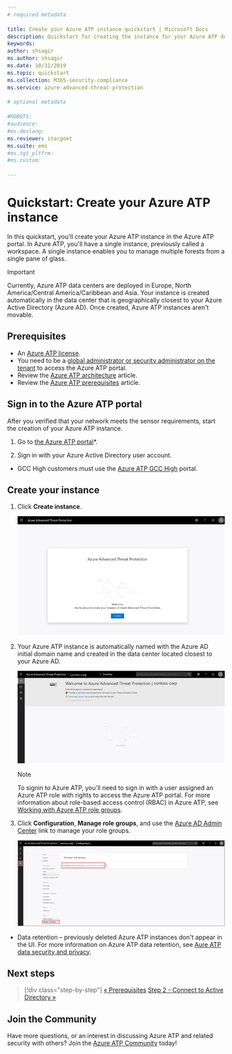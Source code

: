 ```yaml
---
# required metadata

title: Create your Azure ATP instance quickstart | Microsoft Docs
description: Quickstart for creating the instance for your Azure ATP deployment which is the first step to install Azure ATP.
keywords:
author: shsagir
ms.author: shsagir
ms.date: 10/31/2019
ms.topic: quickstart
ms.collection: M365-security-compliance
ms.service: azure-advanced-threat-protection

# optional metadata

#ROBOTS:
#audience:
#ms.devlang:
ms.reviewer: itargoet
ms.suite: ems
#ms.tgt_pltfrm:
#ms.custom:

---
```

# Quickstart: Create your Azure ATP instance

In this quickstart, you'll create your Azure ATP instance in the Azure ATP portal. In Azure ATP, you'll have a single instance, previously called a workspace. A single instance enables you to manage multiple forests from a single pane of glass.

> [!IMPORTANT]
> Currently, Azure ATP data centers are deployed in Europe, North America/Central America/Caribbean and Asia. Your instance is created automatically in the data center that is geographically closest to your Azure Active Directory (Azure AD). Once created, Azure ATP instances aren't movable.

## Prerequisites

- An [Azure ATP license](atp-technical-faq.md#licensing-and-privacy).
- You need to be a [global administrator or security administrator on the tenant](https://docs.microsoft.com/azure/active-directory/users-groups-roles/directory-assign-admin-roles#available-roles) to access the Azure ATP portal.
- Review the [Azure ATP architecture](atp-architecture.md) article.
- Review the [Azure ATP prerequisites](atp-prerequisites.md) article. 

## Sign in to the Azure ATP portal

After you verified that your network meets the sensor requirements, start the creation of your Azure ATP instance.

1. Go to [the Azure ATP portal](https://portal.atp.azure.com)*.

2. Sign in with your Azure Active Directory user account.

* GCC High customers must use the [Azure ATP GCC High](http://portal.atp.azure.us) portal.  

## Create your instance

1. Click **Create instance**. 

    ![Create Azure ATP instance](media/create-instance.png)

2. Your Azure ATP instance is automatically named with the Azure AD initial domain name and created in the data center located closest to your Azure AD. 

    ![Azure instance created](media/instance-created.png)

    > [!NOTE]
    > To signin to Azure ATP, you'll need to sign in with a user assigned an Azure ATP role with rights to access the Azure ATP portal. For more information about role-based access control (RBAC) in Azure ATP, see [Working with Azure ATP role groups](atp-role-groups.md).
 
3. Click **Configuration**, **Manage role groups**, and use the [Azure AD Admin Center](https://docs.microsoft.com/azure/active-directory/active-directory-assign-admin-roles-azure-portal) link to manage your role groups.

    ![Manage role groups](media/creation-manage-role-groups.png)

- Data retention – previously deleted Azure ATP instances don't appear in the UI. For more information on Azure ATP data retention, see [Aure ATP data security and privacy](atp-privacy-compliance.md).

## Next steps

> [!div class="step-by-step"]
> [« Prerequisites](atp-prerequisites.md)
> [Step 2 - Connect to Active Directory »](install-atp-step2.md)

## Join the Community

Have more questions, or an interest in discussing Azure ATP and related security with others? Join the [Azure ATP Community](https://aka.ms/azureatpcommunity) today!

